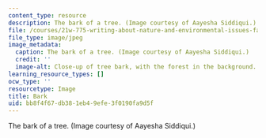 ```yaml
---
content_type: resource
description: The bark of a tree. (Image courtesy of Aayesha Siddiqui.)
file: /courses/21w-775-writing-about-nature-and-environmental-issues-fall-2006/bb8f4f67db381eb49efe3f0190fa9d5f_21w-775f06-th.jpg
file_type: image/jpeg
image_metadata:
  caption: The bark of a tree. (Image courtesy of Aayesha Siddiqui.)
  credit: ''
  image-alt: Close-up of tree bark, with the forest in the background.
learning_resource_types: []
ocw_type: ''
resourcetype: Image
title: Bark
uid: bb8f4f67-db38-1eb4-9efe-3f0190fa9d5f
---
```

The bark of a tree. (Image courtesy of Aayesha Siddiqui.)

